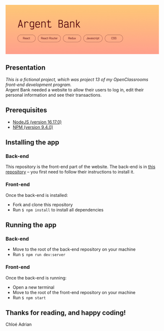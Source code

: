 ![Banner](READMEbanner.jpg)

## Presentation
*This is a fictional project, which was project 13 of my OpenClassrooms front-end development program.*\
Argent Bank needed a website to allow their users to log in, edit their personal information and see their transactions.

## Prerequisites
- [NodeJS (version 16.17.0)](https://nodejs.org/en/)
- [NPM (version 9.4.0)](https://www.npmjs.com/)

## Installing the app

### Back-end
This repository is the front-end part of the website. The back-end is in [this repository](https://github.com/OpenClassrooms-Student-Center/Project-10-Bank-API) – you first need to follow their instructions to install it.

### Front-end
Once the back-end is installed:
- Fork and clone this repository
- Run `$ npm install` to install all dependencies

## Running the app

### Back-end
- Move to the root of the back-end repository on your machine
- Run `$ npm run dev:server`

### Front-end
Once the back-end is running:
- Open a new terminal
- Move to the root of the front-end repository on your machine
- Run `$ npm start`

## Thanks for reading, and happy coding!  
Chloé Adrian
